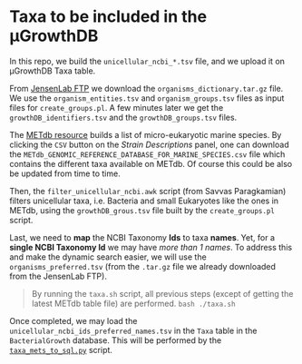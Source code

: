 # Taxa to be included in the μGrowthDB

In this repo, we build the `unicellular_ncbi_*.tsv` file, and we upload it on μGrowthDB Taxa table.

From [JensenLab FTP](https://download.jensenlab.org) we download the `organisms_dictionary.tar.gz` file.
We use the `organism_entities.tsv` and `organism_groups.tsv` files as input files for `create_groups.pl`.
A few minutes later we get the `growthDB_identifiers.tsv` and the `growthDB_groups.tsv` files.

The [METdb resource](https://metdb.sb-roscoff.fr/metdb/) builds a list of micro-eukaryotic marine species.
By clicking the `CSV` button on the *Strain Descriptions* panel, one can download the `METdb_GENOMIC_REFERENCE_DATABASE_FOR_MARINE_SPECIES.csv` file which contains the different taxa available on METdb.
Of course this could be also be updated from time to time. 

Then, the `filter_unicellular_ncbi.awk` script (from Savvas Paragkamian) filters unicellular taxa, i.e. Bacteria and small Eukaryotes like the ones in METdb, using the `growthDB_grous.tsv` file built by the `create_groups.pl` script.

Last, we need to **map** the NCBI Taxonomy **Ids** to taxa **names**.
Yet, for a **single NCBI Taxonomy Id** we may have *more than 1 names*. 
To address this and make the dynamic search easier, we will use the `organisms_preferred.tsv` 
(from the `.tar.gz` file we already downloaded from the JensenLab FTP).


> By running the `taxa.sh` script, all previous steps (except of getting the latest METdb table file) are performed.
    ```bash
    ./taxa.sh
    ```

Once completed, we may load the `unicellular_ncbi_ids_preferred_names.tsv` in the `Taxa` table in the `BacterialGrowth` database.
This will be performed by the [`taxa_mets_to_sql.py`](../taxa_mets_to_sql.py) script.

<!-- 
```bash
mv unicellular_ncbi_ids_preferred_names.tsv /var/lib/mysql-files
mysql --local-infile=1 -u <username>  -p
```

```sql
mysql> use BacterialGrowth;
mysql> LOAD DATA INFILE '/var/lib/mysql-files/unicellular_ncbi_ids_preferred_names.tsv' INTO TABLE Taxa FIELDS TERMINATED BY '\t' LINES TERMINATED BY '\n';

``` 
-->

<!-- ```bash
file1="growthDB_unicellular_ncbi.tsv"
file2="names.dmp"
awk -F "\t"  'NR == FNR { file1_entries[$1] = 1; next } $1 in file1_entries { print $1, $3 }' "$file1" "$file2" > unicellular_ncbi_id_name.tsv
``` -->
